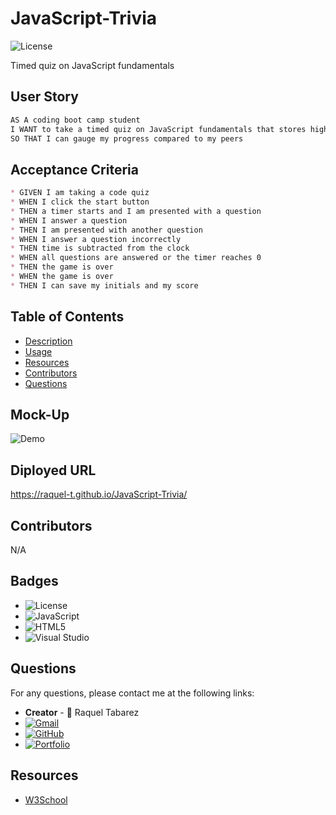 # JavaScript-Trivia
![License](https://img.shields.io/badge/License-MIT-blue.svg)

Timed quiz on JavaScript fundamentals

## User Story 
```md
AS A coding boot camp student
I WANT to take a timed quiz on JavaScript fundamentals that stores high scores
SO THAT I can gauge my progress compared to my peers
```


## Acceptance Criteria 
``````md
* GIVEN I am taking a code quiz
* WHEN I click the start button
* THEN a timer starts and I am presented with a question
* WHEN I answer a question
* THEN I am presented with another question
* WHEN I answer a question incorrectly
* THEN time is subtracted from the clock
* WHEN all questions are answered or the timer reaches 0
* THEN the game is over
* WHEN the game is over
* THEN I can save my initials and my score
``````

## Table of Contents

* [Description](#description)
* [Usage](#usage)
* [Resources](#resources)
* [Contributors](#contributors)
* [Questions](#questions)

## Mock-Up

![Demo](<Quiz Game Demo.gif>)

## Diployed URL

https://raquel-t.github.io/JavaScript-Trivia/ 


## Contributors

N/A

## Badges
* ![License](https://img.shields.io/badge/License-MIT-blue.svg)
* ![JavaScript](https://img.shields.io/badge/javascript-%23323330.svg?style=for-the-badge&logo=javascript&logoColor=%23F7DF1E)
* ![HTML5](https://img.shields.io/badge/html5-%23E34F26.svg?style=for-the-badge&logo=html5&logoColor=white)
* ![Visual Studio](https://img.shields.io/badge/Visual%20Studio-5C2D91.svg?style=for-the-badge&logo=visual-studio&logoColor=white)

## Questions

For any questions, please contact me at the following links:
* **Creator** - 🎨 Raquel Tabarez
* [![Gmail](https://img.shields.io/badge/Gmail-D14836?style=for-the-badge&logo=gmail&logoColor=white)](mailto:raquelstabarez.07@gmail.com)
* [![GitHub](https://img.shields.io/badge/github-%23121011.svg?style=for-the-badge&logo=github&logoColor=white)](https://github.com/Raquel-t)
* [![Portfolio](https://img.shields.io/badge/Portfolio-%23000000.svg?style=for-the-badge&logo=firefox&logoColor=#FF7139)](https://raquel-t.github.io/Professional-Portfolio-2nd-assignment/)

## Resources
* [W3School](https://www.w3schools.com/js/default.asp)


